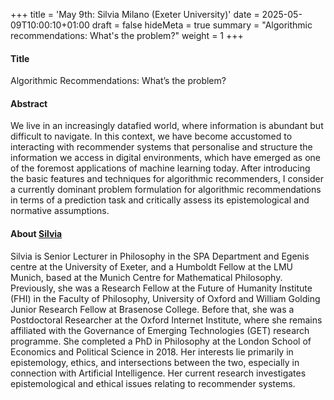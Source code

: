 +++
title = 'May 9th: Silvia Milano (Exeter University)'
date = 2025-05-09T10:00:10+01:00
draft = false
hideMeta = true
summary = "Algorithmic recommendations: What's the problem?"
weight = 1
+++
 

#### Title
Algorithmic Recommendations: What’s the problem?

#### Abstract
We live in an increasingly datafied world, where information is abundant but difficult to navigate. In this context, we have become accustomed to interacting with recommender systems that personalise and structure the information we access in digital environments, which have emerged as one of the foremost applications of machine learning today. After introducing the basic features and techniques for algorithmic recommenders, I consider a currently dominant problem formulation for algorithmic recommendations in terms of a prediction task and critically assess its epistemological and normative assumptions.
 

#### About [Silvia](https://sites.google.com/view/silvia-milano/home)

Silvia is Senior Lecturer in Philosophy in the SPA Department and Egenis centre at the University of Exeter, and a Humboldt Fellow at the LMU Munich, based at the Munich Centre for Mathematical Philosophy. 
Previously, she was a Research Fellow at the Future of Humanity Institute (FHI) in the Faculty of Philosophy, University of Oxford and William Golding Junior Research Fellow at Brasenose College. Before that, she was a Postdoctoral Researcher at the Oxford Internet Institute, where she remains affiliated with the Governance of Emerging Technologies (GET) research programme. She completed a PhD in Philosophy at the London School of Economics and Political Science in 2018. 
Her interests lie primarily in epistemology, ethics, and intersections between the two, especially in connection with Artificial Intelligence. Her current research investigates epistemological and ethical issues relating to recommender systems.



